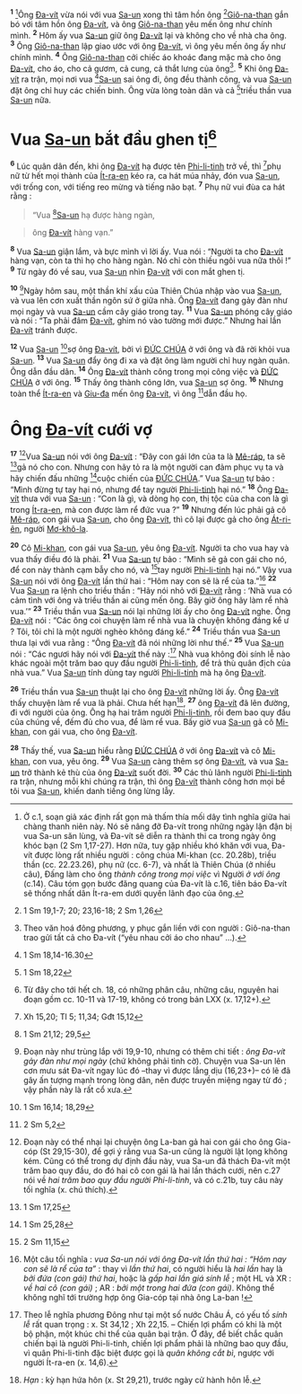 <sup><b>1</b></sup> [^1-2f06f06a-93d9-4f2c-8837-542077f88bf4]Ông [Đa-vít]() vừa nói với vua [Sa-un]() xong thì tâm hồn ông [^1@-2f06f06a-93d9-4f2c-8837-542077f88bf4][Giô-na-than]() gắn bó với tâm hồn ông [Đa-vít](), và ông [Giô-na-than]() yêu mến ông như chính mình. <sup><b>2</b></sup> Hôm ấy vua [Sa-un]() giữ ông [Đa-vít]() lại và không cho về nhà cha ông. <sup><b>3</b></sup> Ông [Giô-na-than]() lập giao ước với ông [Đa-vít](), vì ông yêu mến ông ấy như chính mình. <sup><b>4</b></sup> Ông [Giô-na-than]() cởi chiếc áo khoác đang mặc mà cho ông [Đa-vít](), cho áo, cho cả gươm, cả cung, cả thắt lưng của ông[^2-2f06f06a-93d9-4f2c-8837-542077f88bf4]. <sup><b>5</b></sup> Khi ông [Đa-vít]() ra trận, mọi nơi vua [^2@-2f06f06a-93d9-4f2c-8837-542077f88bf4][Sa-un]() sai ông đi, ông đều thành công, và vua [Sa-un]() đặt ông chỉ huy các chiến binh. Ông vừa lòng toàn dân và cả [^3@-2f06f06a-93d9-4f2c-8837-542077f88bf4]triều thần vua [Sa-un]() nữa.


# Vua [Sa-un]() bắt đầu ghen tị[^3-2f06f06a-93d9-4f2c-8837-542077f88bf4]
<sup><b>6</b></sup> Lúc quân dân đến, khi ông [Đa-vít]() hạ được tên [Phi-li-tinh]() trở về, thì [^4@-2f06f06a-93d9-4f2c-8837-542077f88bf4]phụ nữ từ hết mọi thành của [Ít-ra-en]() kéo ra, ca hát múa nhảy, đón vua [Sa-un](), với trống con, với tiếng reo mừng và tiếng não bạt. <sup><b>7</b></sup> Phụ nữ vui đùa ca hát rằng :


> “Vua [^5@-2f06f06a-93d9-4f2c-8837-542077f88bf4][Sa-un]() hạ được hàng ngàn,
>


> ông [Đa-vít]() hàng vạn.”
>

<sup><b>8</b></sup> Vua [Sa-un]() giận lắm, và bực mình vì lời ấy. Vua nói : “Người ta cho [Đa-vít]() hàng vạn, còn ta thì họ cho hàng ngàn. Nó chỉ còn thiếu ngôi vua nữa thôi !” <sup><b>9</b></sup> Từ ngày đó về sau, vua [Sa-un]() nhìn [Đa-vít]() với con mắt ghen tị.

<sup><b>10</b></sup> [^4-2f06f06a-93d9-4f2c-8837-542077f88bf4]Ngày hôm sau, một thần khí xấu của Thiên Chúa nhập vào vua [Sa-un](), và vua lên cơn xuất thần ngôn sứ ở giữa nhà. Ông [Đa-vít]() đang gảy đàn như mọi ngày và vua [Sa-un]() cầm cây giáo trong tay. <sup><b>11</b></sup> Vua [Sa-un]() phóng cây giáo và nói : “Ta phải đâm [Đa-vít](), ghim nó vào tường mới được.” Nhưng hai lần [Đa-vít]() tránh được.

<sup><b>12</b></sup> Vua [Sa-un]() [^6@-2f06f06a-93d9-4f2c-8837-542077f88bf4]sợ ông [Đa-vít](), bởi vì [ĐỨC CHÚA]() ở với ông và đã rời khỏi vua [Sa-un](). <sup><b>13</b></sup> Vua [Sa-un]() đẩy ông đi xa và đặt ông làm người chỉ huy ngàn quân. Ông dẫn đầu dân. <sup><b>14</b></sup> Ông [Đa-vít]() thành công trong mọi công việc và [ĐỨC CHÚA]() ở với ông. <sup><b>15</b></sup> Thấy ông thành công lớn, vua [Sa-un]() sợ ông. <sup><b>16</b></sup> Nhưng toàn thể [Ít-ra-en]() và [Giu-đa]() mến ông [Đa-vít](), vì ông [^7@-2f06f06a-93d9-4f2c-8837-542077f88bf4]dẫn đầu họ.


# Ông [Đa-vít]() cưới vợ
<sup><b>17</b></sup> [^5-2f06f06a-93d9-4f2c-8837-542077f88bf4]Vua [Sa-un]() nói với ông [Đa-vít]() : “Đây con gái lớn của ta là [Mê-ráp](), ta sẽ [^8@-2f06f06a-93d9-4f2c-8837-542077f88bf4]gả nó cho con. Nhưng con hãy tỏ ra là một người can đảm phục vụ ta và hãy chiến đấu những [^9@-2f06f06a-93d9-4f2c-8837-542077f88bf4]cuộc chiến của [ĐỨC CHÚA]().” Vua [Sa-un]() tự bảo : “Mình đừng tự tay hại nó, nhưng để tay người [Phi-li-tinh]() hại nó.” <sup><b>18</b></sup> Ông [Đa-vít]() thưa với vua [Sa-un]() : “Con là gì, và dòng họ con, thị tộc của cha con là gì trong [Ít-ra-en](), mà con được làm rể đức vua ?” <sup><b>19</b></sup> Nhưng đến lúc phải gả cô [Mê-ráp](), con gái vua [Sa-un](), cho ông [Đa-vít](), thì cô lại được gả cho ông [Át-ri-ên](), người [Mơ-khô-la]().

<sup><b>20</b></sup> Cô [Mi-khan](), con gái vua [Sa-un](), yêu ông [Đa-vít](). Người ta cho vua hay và vua thấy điều đó là phải. <sup><b>21</b></sup> Vua [Sa-un]() tự bảo : “Mình sẽ gả con gái cho nó, để con này thành cạm bẫy cho nó, và [^10@-2f06f06a-93d9-4f2c-8837-542077f88bf4]tay người [Phi-li-tinh]() hại nó.” Vậy vua [Sa-un]() nói với ông [Đa-vít]() lần thứ hai : “Hôm nay con sẽ là rể của ta.”[^6-2f06f06a-93d9-4f2c-8837-542077f88bf4] <sup><b>22</b></sup> Vua [Sa-un]() ra lệnh cho triều thần : “Hãy nói nhỏ với [Đa-vít]() rằng : ‘Nhà vua có cảm tình với ông và triều thần ai cũng mến ông. Bây giờ ông hãy làm rể nhà vua.’” <sup><b>23</b></sup> Triều thần vua [Sa-un]() nói lại những lời ấy cho ông [Đa-vít]() nghe. Ông [Đa-vít]() nói : “Các ông coi chuyện làm rể nhà vua là chuyện không đáng kể ư ? Tôi, tôi chỉ là một người nghèo không đáng kể.” <sup><b>24</b></sup> Triều thần vua [Sa-un]() thưa lại với vua rằng : “Ông [Đa-vít]() đã nói những lời như thế.” <sup><b>25</b></sup> Vua [Sa-un]() nói : “Các ngươi hãy nói với [Đa-vít]() thế này :[^7-2f06f06a-93d9-4f2c-8837-542077f88bf4] Nhà vua không đòi sính lễ nào khác ngoài một trăm bao quy đầu người [Phi-li-tinh](), để trả thù quân địch của nhà vua.” Vua [Sa-un]() tính dùng tay người [Phi-li-tinh]() mà hạ ông [Đa-vít]().

<sup><b>26</b></sup> Triều thần vua [Sa-un]() thuật lại cho ông [Đa-vít]() những lời ấy. Ông [Đa-vít]() thấy chuyện làm rể vua là phải. Chưa hết hạn[^8-2f06f06a-93d9-4f2c-8837-542077f88bf4], <sup><b>27</b></sup> ông [Đa-vít]() đã lên đường, đi với người của ông. Ông hạ hai trăm người [Phi-li-tinh](), rồi đem bao quy đầu của chúng về, đếm đủ cho vua, để làm rể vua. Bấy giờ vua [Sa-un]() gả cô [Mi-khan](), con gái vua, cho ông [Đa-vít]().

<sup><b>28</b></sup> Thấy thế, vua [Sa-un]() hiểu rằng [ĐỨC CHÚA]() ở với ông [Đa-vít]() và cô [Mi-khan](), con vua, yêu ông. <sup><b>29</b></sup> Vua [Sa-un]() càng thêm sợ ông [Đa-vít](), và vua [Sa-un]() trở thành kẻ thù của ông [Đa-vít]() suốt đời. <sup><b>30</b></sup> Các thủ lãnh người [Phi-li-tinh]() ra trận, nhưng mỗi khi chúng ra trận, thì ông [Đa-vít]() thành công hơn mọi bề tôi vua [Sa-un](), khiến danh tiếng ông lừng lẫy.

[^1-2f06f06a-93d9-4f2c-8837-542077f88bf4]: Ở c.1, soạn giả xác định rất gọn mà thấm thía mối dây tình nghĩa giữa hai chàng thanh niên này. Nó sẽ nâng đỡ Đa-vít trong những ngày lận đận bị vua Sa-un săn lùng, và Đa-vít sẽ diễn ra thành thi ca trong ngày ông khóc bạn (2 Sm 1,17-27). Hơn nữa, tuy gặp nhiều khó khăn với vua, Đa-vít được lòng rất nhiều người : công chúa Mi-khan (cc. 20.28b), triều thần (cc. 22.23.26), phụ nữ (cc. 6-7), và nhất là Thiên Chúa (ở nhiều câu), Đấng làm cho ông *thành công trong mọi việc* vì Người *ở với ông* (c.14). Câu tóm gọn bước đăng quang của Đa-vít là c.16, tiên báo Đa-vít sẽ thống nhất dân Ít-ra-em dưới quyền lãnh đạo của ông.
[^2-2f06f06a-93d9-4f2c-8837-542077f88bf4]: Theo văn hoá đông phương, y phục gắn liền với con người : Giô-na-than trao gửi tất cả cho Đa-vít (“yêu nhau cởi áo cho nhau” ...).
[^3-2f06f06a-93d9-4f2c-8837-542077f88bf4]: Từ đây cho tới hết ch. 18, có những phân câu, những câu, nguyên hai đoạn gồm cc. 10-11 và 17-19, không có trong bản LXX (x. 17,12+).
[^4-2f06f06a-93d9-4f2c-8837-542077f88bf4]: Đoạn này như trùng lắp với 19,9-10, nhưng có thêm chi tiết : *ông Đa-vít gảy đàn như mọi ngày* (chứ không phải tình cờ). Chuyện vua Sa-un lên cơn mưu sát Đa-vít ngay lúc đó –thay vì được lắng dịu (16,23+)– có lẽ đã gây ấn tượng mạnh trong lòng dân, nên được truyền miệng ngay từ đó ; vậy phần này là rất cổ xưa.
[^5-2f06f06a-93d9-4f2c-8837-542077f88bf4]: Đoạn này có thể nhại lại chuyện ông La-ban gả hai con gái cho ông Gia-cóp (St 29,15-30), để gợi ý rằng vua Sa-un cũng là người lật lọng không kém. Cũng có thể trong dự định đầu này, vua Sa-un đã thách Đa-vít một trăm bao quy đầu, do đó hai cô con gái là hai lần thách cưới, nên c.27 nói về *hai trăm bao quy đầu người Phi-li-tinh*, và có c.21b, tuy câu này tối nghĩa (x. chú thích).
[^6-2f06f06a-93d9-4f2c-8837-542077f88bf4]: Một câu tối nghĩa : *vua Sa-un nói với ông Đa-vít lần thứ hai : “Hôm nay con sẽ là rể của ta”* : thay vì *lần thứ hai*, có người hiểu là *hai lần* hay là *bởi đứa (con gái) thứ hai*, hoặc là *gấp hai lần giá sính lễ* ; một HL và XR : *về hai cô (con gái)* ; AR : *bởi một trong hai đứa (con gái)*. Không thể không nghĩ tới trường hợp ông Gia-cóp tại nhà ông La-ban !
[^7-2f06f06a-93d9-4f2c-8837-542077f88bf4]: Theo lễ nghĩa phương Đông như tại một số nước Châu Á, có yếu tố *sính lễ* rất quan trọng : x. St 34,12 ; Xh 22,15. – Chiến lợi phẩm có khi là một bộ phận, một khúc chi thể của quân bại trận. Ở đây, để biết chắc quân chiến bại là người Phi-li-tinh, chiến lợi phẩm phải là những bao quy đầu, vì quân Phi-li-tinh đặc biệt được gọi là *quân không cắt bì*, ngược với người Ít-ra-en (x. 14,6).
[^8-2f06f06a-93d9-4f2c-8837-542077f88bf4]: *Hạn* : kỳ hạn hứa hôn (x. St 29,21), trước ngày cử hành hôn lễ.
[^1@-2f06f06a-93d9-4f2c-8837-542077f88bf4]: 1 Sm 19,1-7; 20; 23,16-18; 2 Sm 1,26
[^2@-2f06f06a-93d9-4f2c-8837-542077f88bf4]: 1 Sm 18,14-16.30
[^3@-2f06f06a-93d9-4f2c-8837-542077f88bf4]: 1 Sm 18,22
[^4@-2f06f06a-93d9-4f2c-8837-542077f88bf4]: Xh 15,20; Tl 5; 11,34; Gđt 15,12
[^5@-2f06f06a-93d9-4f2c-8837-542077f88bf4]: 1 Sm 21,12; 29,5
[^6@-2f06f06a-93d9-4f2c-8837-542077f88bf4]: 1 Sm 16,14; 18,29
[^7@-2f06f06a-93d9-4f2c-8837-542077f88bf4]: 2 Sm 5,2
[^8@-2f06f06a-93d9-4f2c-8837-542077f88bf4]: 1 Sm 17,25
[^9@-2f06f06a-93d9-4f2c-8837-542077f88bf4]: 1 Sm 25,28
[^10@-2f06f06a-93d9-4f2c-8837-542077f88bf4]: 2 Sm 11,15